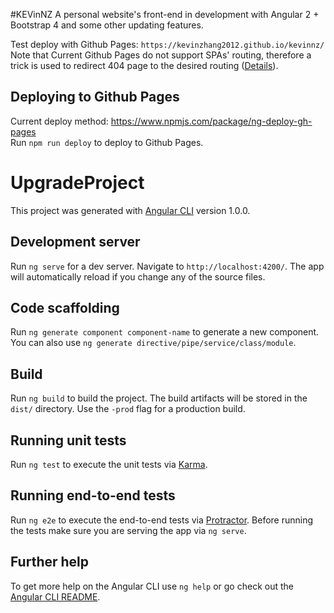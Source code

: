 #KEVinNZ
A personal website's front-end in development with Angular 2 + Bootstrap 4 and some other updating features.

Test deploy with Github Pages: `https://kevinzhang2012.github.io/kevinnz/`<br/>
Note that Current Github Pages do not support SPAs' routing, therefore a trick is used to redirect 404 page to the desired routing ([Details](http://developer.telerik.com/featured/quick-angular-2-hosting-angular-cli-github-pages/)).

## Deploying to Github Pages

Current deploy method: https://www.npmjs.com/package/ng-deploy-gh-pages <br/>
Run `npm run deploy` to deploy to Github Pages.

# UpgradeProject

This project was generated with [Angular CLI](https://github.com/angular/angular-cli) version 1.0.0.

## Development server

Run `ng serve` for a dev server. Navigate to `http://localhost:4200/`. The app will automatically reload if you change any of the source files.

## Code scaffolding

Run `ng generate component component-name` to generate a new component. You can also use `ng generate directive/pipe/service/class/module`.

## Build

Run `ng build` to build the project. The build artifacts will be stored in the `dist/` directory. Use the `-prod` flag for a production build.

## Running unit tests

Run `ng test` to execute the unit tests via [Karma](https://karma-runner.github.io).

## Running end-to-end tests

Run `ng e2e` to execute the end-to-end tests via [Protractor](http://www.protractortest.org/).
Before running the tests make sure you are serving the app via `ng serve`.

## Further help

To get more help on the Angular CLI use `ng help` or go check out the [Angular CLI README](https://github.com/angular/angular-cli/blob/master/README.md).
